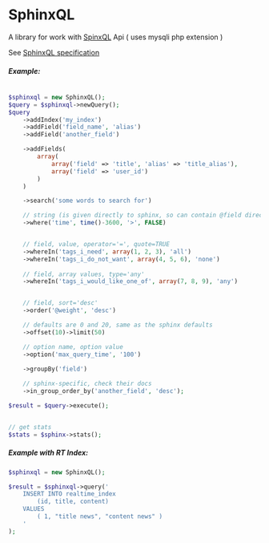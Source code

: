 SphinxQL
========

A library for work with [SpinxQL](http://sphinxsearch.com/) Api ( uses mysqli php extension )

See [SphinxQL specification](http://sphinxsearch.com/docs/current.html#sphinxql-reference)

##### Example:
```php

$sphinxql = new SphinxQL();
$query = $sphinxql->newQuery();
$query
    ->addIndex('my_index')
    ->addField('field_name', 'alias')
    ->addField('another_field')

    ->addFields(
        array(
            array('field' => 'title', 'alias' => 'title_alias'),
            array('field' => 'user_id')
        )
    )

    ->search('some words to search for')

    // string (is given directly to sphinx, so can contain @field directives)
    ->where('time', time()-3600, '>', FALSE)


    // field, value, operator='=', quote=TRUE
    ->whereIn('tags_i_need', array(1, 2, 3), 'all')
    ->whereIn('tags_i_do_not_want', array(4, 5, 6), 'none')
    
    // field, array values, type='any'
    ->whereIn('tags_i_would_like_one_of', array(7, 8, 9), 'any')


    // field, sort='desc'
    ->order('@weight', 'desc')

    // defaults are 0 and 20, same as the sphinx defaults
    ->offset(10)->limit(50)

    // option name, option value
    ->option('max_query_time', '100')

    ->groupBy('field')
    
    // sphinx-specific, check their docs
    ->in_group_order_by('another_field', 'desc');

$result = $query->execute();


// get stats
$stats = $sphinx->stats();
```

##### Example with RT Index:
```php
$sphinxql = new SphinxQL();

$result = $sphinxql->query('
    INSERT INTO realtime_index
        (id, title, content)
    VALUES
        ( 1, "title news", "content news" )
    '
);
```
